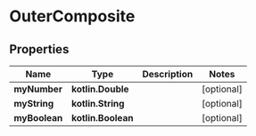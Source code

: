 
# OuterComposite

## Properties
Name | Type | Description | Notes
------------ | ------------- | ------------- | -------------
**myNumber** | **kotlin.Double** |  |  [optional]
**myString** | **kotlin.String** |  |  [optional]
**myBoolean** | **kotlin.Boolean** |  |  [optional]



